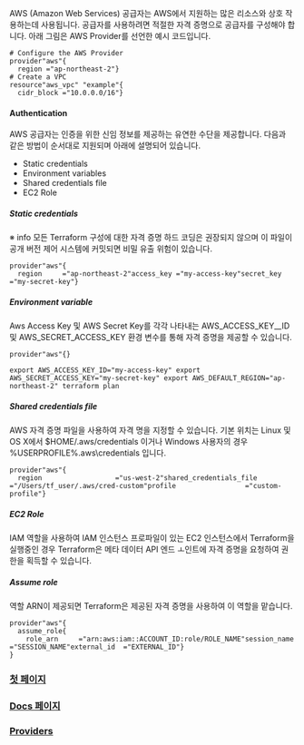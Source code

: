 AWS (Amazon Web Services) 공급자는 AWS에서 지원하는 많은 리소스와 상호 작용하는데 사용됩니다. 공급자를 사용하려면 적절한 자격 증명으로 공급자를 구성해야 합니다.
아래 그림은 AWS Provider를 선언한 예시 코드입니다.

```hcl 
# Configure the AWS Provider
provider"aws"{
  region ="ap-northeast-2"}
# Create a VPC
resource"aws_vpc" "example"{
  cidr_block ="10.0.0.0/16"}
```

#### Authentication

AWS 공급자는 인증을 위한 신임 정보를 제공하는 유연한 수단을 제공합니다. 다음과 같은 방법이 순서대로 지원되며 아래에 설명되어 있습니다.

* Static credentials
* Environment variables
* Shared credentials file
* EC2 Role

##### Static credentials

※ info
모든 Terraform 구성에 대한 자격 증명 하드 코딩은 권장되지 않으며 이 파일이 공개 버전 제어 시스템에 커밋되면 비밀 유출 위험이 있습니다.

```hcl
provider"aws"{
  region     ="ap-northeast-2"access_key ="my-access-key"secret_key ="my-secret-key"}
```

##### Environment variable

Aws Access Key 및 AWS Secret Key를 각각 나타내는 AWS_ACCESS_KEY__ID 및 AWS_SECRET_ACCESS_KEY 환경 변수를 통해 자격 증명을 제공할 수 있습니다.

```hcl
provider"aws"{}
```

```hcl
export AWS_ACCESS_KEY_ID="my-access-key" export AWS_SECRET_ACCESS_KEY="my-secret-key" export AWS_DEFAULT_REGION="ap-northeast-2" terraform plan
```

##### Shared credentials file

AWS 자격 증명 파일을 사용하여 자격 명을 지정할 수 있습니다. 기본 위치는 Linux 및 OS X에서 $HOME/.aws/credentials 이거나 Windows 사용자의 경우 %USERPROFILE%\.aws\credentials 입니다.

```hcl
provider"aws"{
  region                  ="us-west-2"shared_credentials_file ="/Users/tf_user/.aws/cred-custom"profile                 ="custom-profile"}
```

##### EC2 Role

IAM 역할을 사용하여 IAM 인스턴스 프로파일이 있는 EC2 인스턴스에서 Terraform을 실행중인 경우 Terraform은 메타 데이터 API 엔드 ㅗ인트에 자격 증명을 요청하여 권한을 획득할 수 있습니다.

##### Assume role

역할 ARN이 제공되면 Terraform은 제공된 자격 증명을 사용하여 이 역할을 맡습니다.

```hcl  
provider"aws"{
  assume_role{
    role_arn     ="arn:aws:iam::ACCOUNT_ID:role/ROLE_NAME"session_name ="SESSION_NAME"external_id  ="EXTERNAL_ID"}
}
```

### [첫 페이지](https://github.com/EstebanHan/Terraform-Workshop)

### [Docs 페이지](https://github.com/EstebanHan/Terraform-Workshop/tree/main/DOCS)

### [Providers](https://github.com/EstebanHan/Terraform-Workshop/tree/main/DOCS/03_Providers)